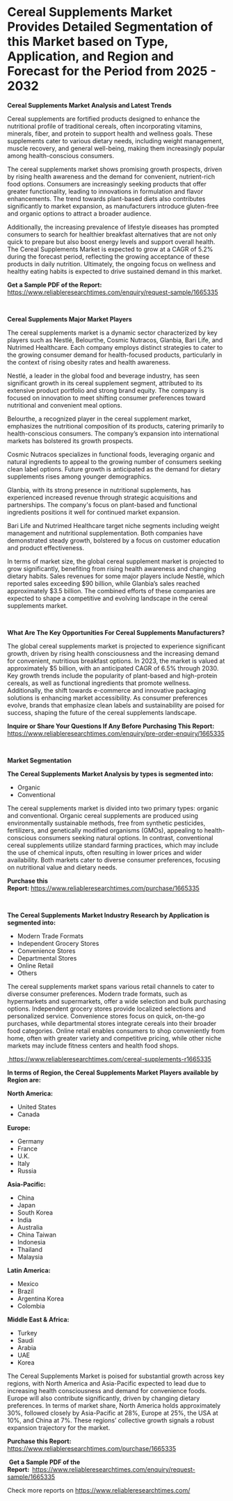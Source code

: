 <p><h1>Cereal Supplements Market Provides Detailed Segmentation of this Market based on Type, Application, and Region and Forecast for the Period from 2025 - 2032</h1></p><p><strong>Cereal Supplements Market Analysis and Latest Trends</strong></p>
<p><p>Cereal supplements are fortified products designed to enhance the nutritional profile of traditional cereals, often incorporating vitamins, minerals, fiber, and protein to support health and wellness goals. These supplements cater to various dietary needs, including weight management, muscle recovery, and general well-being, making them increasingly popular among health-conscious consumers.</p><p>The cereal supplements market shows promising growth prospects, driven by rising health awareness and the demand for convenient, nutrient-rich food options. Consumers are increasingly seeking products that offer greater functionality, leading to innovations in formulation and flavor enhancements. The trend towards plant-based diets also contributes significantly to market expansion, as manufacturers introduce gluten-free and organic options to attract a broader audience.</p><p>Additionally, the increasing prevalence of lifestyle diseases has prompted consumers to search for healthier breakfast alternatives that are not only quick to prepare but also boost energy levels and support overall health. The Cereal Supplements Market is expected to grow at a CAGR of 5.2% during the forecast period, reflecting the growing acceptance of these products in daily nutrition. Ultimately, the ongoing focus on wellness and healthy eating habits is expected to drive sustained demand in this market.</p></p>
<p><strong>Get a Sample PDF of the Report:&nbsp;</strong> <a href="https://www.reliableresearchtimes.com/enquiry/request-sample/1665335?utm_campaign=2989&utm_medium=2&utm_source=Github&utm_content=ia&utm_term=07042025&utm_id=cereal-supplements">https://www.reliableresearchtimes.com/enquiry/request-sample/1665335</a></p>
<p>&nbsp;</p>
<p><strong>Cereal Supplements Major Market Players</strong></p>
<p><p>The cereal supplements market is a dynamic sector characterized by key players such as Nestlé, Belourthe, Cosmic Nutracos, Glanbia, Bari Life, and Nutrimed Healthcare. Each company employs distinct strategies to cater to the growing consumer demand for health-focused products, particularly in the context of rising obesity rates and health awareness.</p><p>Nestlé, a leader in the global food and beverage industry, has seen significant growth in its cereal supplement segment, attributed to its extensive product portfolio and strong brand equity. The company is focused on innovation to meet shifting consumer preferences toward nutritional and convenient meal options.</p><p>Belourthe, a recognized player in the cereal supplement market, emphasizes the nutritional composition of its products, catering primarily to health-conscious consumers. The company’s expansion into international markets has bolstered its growth prospects.</p><p>Cosmic Nutracos specializes in functional foods, leveraging organic and natural ingredients to appeal to the growing number of consumers seeking clean label options. Future growth is anticipated as the demand for dietary supplements rises among younger demographics.</p><p>Glanbia, with its strong presence in nutritional supplements, has experienced increased revenue through strategic acquisitions and partnerships. The company's focus on plant-based and functional ingredients positions it well for continued market expansion.</p><p>Bari Life and Nutrimed Healthcare target niche segments including weight management and nutritional supplementation. Both companies have demonstrated steady growth, bolstered by a focus on customer education and product effectiveness.</p><p>In terms of market size, the global cereal supplement market is projected to grow significantly, benefiting from rising health awareness and changing dietary habits. Sales revenues for some major players include Nestlé, which reported sales exceeding $90 billion, while Glanbia’s sales reached approximately $3.5 billion. The combined efforts of these companies are expected to shape a competitive and evolving landscape in the cereal supplements market.</p></p>
<p>&nbsp;</p>
<p><strong>What Are The Key Opportunities For Cereal Supplements Manufacturers?</strong></p>
<p><p>The global cereal supplements market is projected to experience significant growth, driven by rising health consciousness and the increasing demand for convenient, nutritious breakfast options. In 2023, the market is valued at approximately $5 billion, with an anticipated CAGR of 6.5% through 2030. Key growth trends include the popularity of plant-based and high-protein cereals, as well as functional ingredients that promote wellness. Additionally, the shift towards e-commerce and innovative packaging solutions is enhancing market accessibility. As consumer preferences evolve, brands that emphasize clean labels and sustainability are poised for success, shaping the future of the cereal supplements landscape.</p></p>
<p><strong>Inquire or Share Your Questions If Any Before Purchasing This Report:</strong> <a href="https://www.reliableresearchtimes.com/enquiry/pre-order-enquiry/1665335?utm_campaign=2989&utm_medium=2&utm_source=Github&utm_content=ia&utm_term=07042025&utm_id=cereal-supplements">https://www.reliableresearchtimes.com/enquiry/pre-order-enquiry/1665335</a></p>
<p>&nbsp;</p>
<p><strong>Market Segmentation</strong></p>
<p><strong>The Cereal Supplements Market Analysis by types is segmented into:</strong></p>
<p><ul><li>Organic</li><li>Conventional</li></ul></p>
<p><p>The cereal supplements market is divided into two primary types: organic and conventional. Organic cereal supplements are produced using environmentally sustainable methods, free from synthetic pesticides, fertilizers, and genetically modified organisms (GMOs), appealing to health-conscious consumers seeking natural options. In contrast, conventional cereal supplements utilize standard farming practices, which may include the use of chemical inputs, often resulting in lower prices and wider availability. Both markets cater to diverse consumer preferences, focusing on nutritional value and dietary needs.</p></p>
<p><strong>Purchase this Report:&nbsp;</strong><a href="https://www.reliableresearchtimes.com/purchase/1665335?utm_campaign=2989&utm_medium=2&utm_source=Github&utm_content=ia&utm_term=07042025&utm_id=cereal-supplements">https://www.reliableresearchtimes.com/purchase/1665335</a></p>
<p>&nbsp;</p>
<p><strong>The Cereal Supplements Market Industry Research by Application is segmented into:</strong></p>
<p><ul><li>Modern Trade Formats</li><li>Independent Grocery Stores</li><li>Convenience Stores</li><li>Departmental Stores</li><li>Online Retail</li><li>Others</li></ul></p>
<p><p>The cereal supplements market spans various retail channels to cater to diverse consumer preferences. Modern trade formats, such as hypermarkets and supermarkets, offer a wide selection and bulk purchasing options. Independent grocery stores provide localized selections and personalized service. Convenience stores focus on quick, on-the-go purchases, while departmental stores integrate cereals into their broader food categories. Online retail enables consumers to shop conveniently from home, often with greater variety and competitive pricing, while other niche markets may include fitness centers and health food shops.</p></p>
<p><a href="https://www.reliableresearchtimes.com/cereal-supplements-r1665335?utm_campaign=2989&utm_medium=2&utm_source=Github&utm_content=ia&utm_term=07042025&utm_id=cereal-supplements">&nbsp;https://www.reliableresearchtimes.com/cereal-supplements-r1665335</a></p>
<p><strong>In terms of Region, the Cereal Supplements Market Players available by Region are:</strong></p>
<p>
    <p> <strong> North America: </strong>
        <ul>
            <li>United States</li>
            <li>Canada</li>
        </ul>
        </p> 
    <p> <strong> Europe: </strong>
        <ul>
            <li>Germany</li>
            <li>France</li>
            <li>U.K.</li>
            <li>Italy</li>
            <li>Russia</li>
        </ul>
        </p> 
    <p> <strong> Asia-Pacific: </strong>
        <ul>
            <li>China</li>
            <li>Japan</li>
            <li>South Korea</li>
            <li>India</li>
            <li>Australia</li>
            <li>China Taiwan</li>
            <li>Indonesia</li>
            <li>Thailand</li>
            <li>Malaysia</li>
        </ul>
        </p> 
    <p> <strong> Latin America: </strong>
        <ul>
            <li>Mexico</li>
            <li>Brazil</li>
            <li>Argentina Korea</li>
            <li>Colombia</li>
        </ul>
        </p> 
    <p> <strong> Middle East & Africa: </strong>
        <ul>
            <li>Turkey</li>
            <li>Saudi</li>
            <li>Arabia</li>
            <li>UAE</li>
            <li>Korea</li>
        </ul>
    </p>
    </p>
<p><p>The Cereal Supplements Market is poised for substantial growth across key regions, with North America and Asia-Pacific expected to lead due to increasing health consciousness and demand for convenience foods. Europe will also contribute significantly, driven by changing dietary preferences. In terms of market share, North America holds approximately 30%, followed closely by Asia-Pacific at 28%, Europe at 25%, the USA at 10%, and China at 7%. These regions’ collective growth signals a robust expansion trajectory for the market.</p></p>
<p><strong>Purchase this Report: </strong><a href="https://www.reliableresearchtimes.com/purchase/1665335?utm_campaign=2989&utm_medium=2&utm_source=Github&utm_content=ia&utm_term=07042025&utm_id=cereal-supplements">https://www.reliableresearchtimes.com/purchase/1665335</a></p>
<p>&nbsp;<strong>Get a Sample PDF of the Report:&nbsp;&nbsp;</strong><a href="https://www.reliableresearchtimes.com/enquiry/request-sample/1665335?utm_campaign=2989&utm_medium=2&utm_source=Github&utm_content=ia&utm_term=07042025&utm_id=cereal-supplements">https://www.reliableresearchtimes.com/enquiry/request-sample/1665335</a></p>
<p><strong></strong></p>
<p>Check more reports on <a href="https://www.reliableresearchtimes.com/?utm_campaign=2989&utm_medium=2&utm_source=Github&utm_content=ia&utm_term=07042025&utm_id=cereal-supplements">https://www.reliableresearchtimes.com/</a></p>